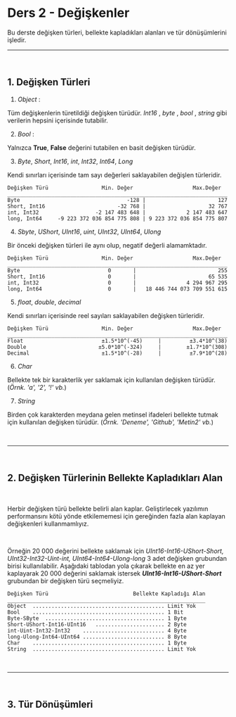 # Ders 2 - Değişkenler

Bu derste değişken türleri, bellekte kapladıkları alanları ve tür dönüşümlerini işledir.

-------

<br>

## 1. Değişken Türleri
1. *Object* :

Tüm değişkenlerin türetildiği değişken türüdür. *Int16* , *byte* , *bool* , *string* gibi verilerin hepsini içerisinde tutabilir.

2. *Bool* : 

Yalnızca **True**, **False** değerini tutabilen en basit değişken türüdür.

3. *Byte*, *Short*, *Int16*, *int*, *Int32*, *Int64*, *Long*

Kendi sınırları içerisinde tam sayı değerleri saklayabilen değişlen türleridir.
```
Değişken Türü                 Min. Değer                   Max.Değer
______________________________________________________________________
Byte                                  -128 |                       127
Short, Int16                       -32 768 |                    32 767
int, Int32                  -2 147 483 648 |             2 147 483 647
long, Int64     -9 223 372 036 854 775 808 | 9 223 372 036 854 775 807
```
4. *Sbyte*, *UShort*, *UInt16*, *uint*, *UInt32*, *UInt64*, *Ulong*

Bir önceki değişken türleri ile aynı olup, negatif değerli alamamktadır.
```
Değişken Türü                 Min. Değer                   Max.Değer
______________________________________________________________________
Byte                            0       |                          255
Short, Int16                    0       |                       65 535
int, Int32                      0       |                4 294 967 295
long, Int64                     0       |   18 446 744 073 709 551 615
```

5. *float*, *double*, *decimal*

Kendi sınırları içerisinde reel sayıları saklayabilen değişken türleridir.
```
Değişken Türü                 Min. Değer                   Max.Değer
______________________________________________________________________
Float                         ±1.5*10^(-45)     |         ±3.4*10^(38) 
Double                       ±5.0*10^(-324)     |        ±1.7*10^(308) 
Decimal                       ±1.5*10^(-28)     |         ±7.9*10^(28) 
```

6. *Char*

Bellekte tek bir karakterlik yer saklamak için kullanılan değişken türüdür. (*Örnk. 'a', '2', '!' vb.*)

7. *String*

Birden çok karakterden meydana gelen metinsel ifadeleri bellekte tutmak için kullanılan değişken türüdür. (*Örnk. 'Deneme', 'Github', 'Metin2' vb.*)

<br>

-------

<br>

## 2. Değişken Türlerinin Bellekte Kapladıkları Alan

<br>

Herbir değişken türü bellekte belirli alan kaplar. Geliştirlecek yazılımın performansını kötü yönde etkilememesi için gereğinden fazla alan kaplayan değişkenleri kullanmamlıyız.

<br>

Örneğin 20 000 değerini bellekte saklamak için *UInt16-Int16-UShort-Short, UInt32-Int32-Uint-int, UInt64-Int64-Ulong-long* 3 adet değişken grubundan birisi kullanılabilir. Aşağıdaki tablodan yola çıkarak bellekte en az yer kaplayarak 20 000 değerini saklamak istersek ***UInt16-Int16-UShort-Short*** grubundan bir değişken türü seçmeliyiz.
```
Değişken Türü                           Bellekte Kapladığı Alan
_______________________________________________________________
Object  .......................................... Limit Yok
Bool    .......................................... 1 Bit
Byte-SByte  ...................................... 1 Byte
Short-UShort-Int16-UInt16   ...................... 2 Byte
int-Uint-Int32-Int32    .......................... 4 Byte
long-Ulong-Int64-UInt64 .......................... 8 Byte
Char    .......................................... 1 Byte
String  .......................................... Limit Yok
```

<br>

-------

<br>

## 3. Tür Dönüşümleri

<br>
